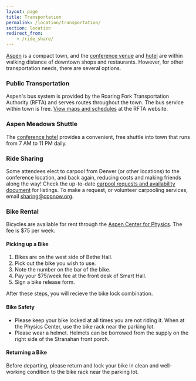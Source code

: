 ```yaml
---
layout: page
title: Transportation
permalink: /location/transportation/
section: location
redirect_from:
    - /ride_share/
---
```


[Aspen](https://en.wikipedia.org/wiki/Aspen,_Colorado) is a compact town, and the [conference venue](http://www.aspenphys.org/) and [hotel](https://www.aspenmeadows.com/) are within walking distance of downtown shops and restaurants. However, for other transportation needs, there are several options.

### Public Transportation

Aspen's bus system is provided by the Roaring Fork Transportation Authority (RFTA) and serves routes throughout the town. The bus service within town is free. [View maps and schedules](https://www.rfta.com/) at the RFTA website.

### Aspen Meadows Shuttle

The [conference hotel](https://www.aspenmeadows.com/) provides a convenient, free shuttle into town that runs from 7 AM to 11 PM daily.

### Ride Sharing

Some attendees elect to carpool from Denver (or other locations) to the conference location, and back again, reducing costs and making friends along the way! Check the up-to-date [carpool requests and availability document](https://docs.google.com/spreadsheets/d/1izqsmyMEP86ard-wQjoPvdEepdHk2_I8k96O1XgcbZc) for listings. To make a request, or volunteer carpooling services, email [sharing@cppnow.org](mailto:sharing@cppnow.org).

### Bike Rental

Bicycles are available for rent through the [Aspen Center for Physics](https://www.aspenphys.org/). The fee is $75 per week.

#### Picking up a Bike

1. Bikes are on the west side of Bethe Hall.
2. Pick out the bike you wish to use.
3. Note the number on the bar of the bike.
4. Pay your $75/week fee at the front desk of Smart Hall.
5. Sign a bike release form.

After these steps, you will recieve the bike lock combination.

#### Bike Safety

* Please keep your bike locked at all times you are not riding it. When at the Physics Center, use the bike rack near the parking lot.
* Please wear a helmet. Helmets can be borrowed from the supply on the right side of the Stranahan front porch.

#### Returning a Bike

Before departing, please return and lock your bike in clean and well-working condition to the bike rack near the parking lot.